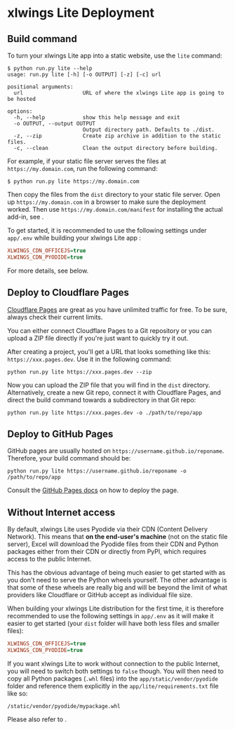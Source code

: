 # xlwings Lite Deployment

## Build command

To turn your xlwings Lite app into a static website, use the `lite` command:

```none
$ python run.py lite --help
usage: run.py lite [-h] [-o OUTPUT] [-z] [-c] url

positional arguments:
  url                   URL of where the xlwings Lite app is going to be hosted

options:
  -h, --help            show this help message and exit
  -o OUTPUT, --output OUTPUT
                        Output directory path. Defaults to ./dist.
  -z, --zip             Create zip archive in addition to the static files.
  -c, --clean           Clean the output directory before building.
```

For example, if your static file server serves the files at `https://my.domain.com`, run the following command:

```none
$ python run.py lite https://my.domain.com
```

Then copy the files from the `dist` directory to your static file server. Open up `https://my.domain.com` in a browser to make sure the deployment worked. Then use `https://my.domain.com/manifest` for installing the actual add-in, see [](install_officejs_addin.md).

To get started, it is recommended to use the following settings under `app/.env` while building your xlwings Lite app :

```ini
XLWINGS_CDN_OFFICEJS=true
XLWINGS_CDN_PYODIDE=true
```

For more details, see [](#without-internet-access) below.

## Deploy to Cloudflare Pages

[Cloudflare Pages](https://pages.cloudflare.com/) are great as you have unlimited traffic for free. To be sure, always check their current limits.

You can either connect Cloudflare Pages to a Git repository or you can upload a ZIP file directly if you're just want to quickly try it out.

After creating a project, you'll get a URL that looks something like this: `https://xxx.pages.dev`. Use it in the following command:

```none
python run.py lite https://xxx.pages.dev --zip
```

Now you can upload the ZIP file that you will find in the `dist` directory. Alternatively, create a new Git repo, connect it with Cloudflare Pages, and direct the build command towards a subdirectory in that Git repo:

```none
python run.py lite https://xxx.pages.dev -o ./path/to/repo/app
```

## Deploy to GitHub Pages

GitHub pages are usually hosted on `https://username.github.io/reponame`. Therefore, your build command should be:

```none
python run.py lite https://username.github.io/reponame -o /path/to/repo/app
```

Consult the [GitHub Pages docs](https://docs.github.com/en/pages) on how to deploy the page.

## Without Internet access

By default, xlwings Lite uses Pyodide via their CDN (Content Delivery Network). This means that **on the end-user's machine** (not on the static file server), Excel will download the Pyodide files from their CDN and Python packages either from their CDN or directly from PyPI, which requires access to the public Internet.

This has the obvious advantage of being much easier to get started with as you don't need to serve the Python wheels yourself. The other advantage is that some of these wheels are really big and will be beyond the limit of what providers like Cloudflare or GitHub accept as individual file size.

When building your xlwings Lite distribution for the first time, it is therefore recommended to use the following settings in `app/.env` as it will make it easier to get started (your `dist` folder will have both less files and smaller files):

```ini
XLWINGS_CDN_OFFICEJS=true
XLWINGS_CDN_PYODIDE=true
```

If you want xlwings Lite to work without connection to the public Internet, you will need to switch both settings to `false` though. You will then need to copy all Python packages (`.whl` files) into the `app/static/vendor/pyodide` folder and reference them explicitly in the `app/lite/requirements.txt` file like so:

```
/static/vendor/pyodide/mypackage.whl
```

Please also refer to [](lite_development.md#dependencies).
